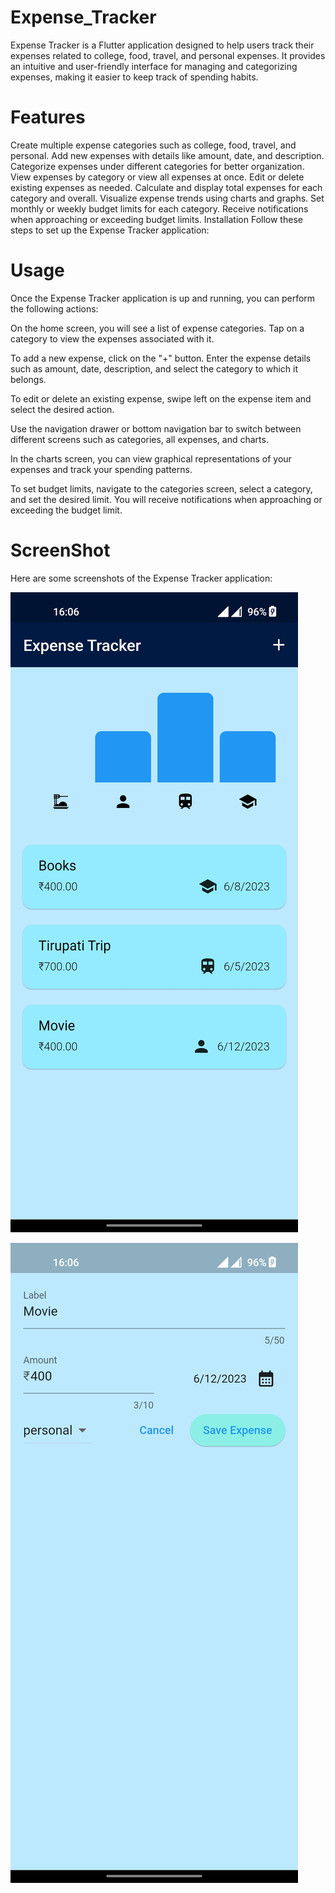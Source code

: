# Expense_Tracker
Expense Tracker is a Flutter application designed to help users track their expenses related to college, food, travel, and personal expenses. It provides an intuitive and user-friendly interface for managing and categorizing expenses, making it easier to keep track of spending habits.

# Features
Create multiple expense categories such as college, food, travel, and personal.
Add new expenses with details like amount, date, and description.
Categorize expenses under different categories for better organization.
View expenses by category or view all expenses at once.
Edit or delete existing expenses as needed.
Calculate and display total expenses for each category and overall.
Visualize expense trends using charts and graphs.
Set monthly or weekly budget limits for each category.
Receive notifications when approaching or exceeding budget limits.
Installation
Follow these steps to set up the Expense Tracker application:



# Usage
Once the Expense Tracker application is up and running, you can perform the following actions:

On the home screen, you will see a list of expense categories. Tap on a category to view the expenses associated with it.

To add a new expense, click on the "+" button. Enter the expense details such as amount, date, description, and select the category to which it belongs.

To edit or delete an existing expense, swipe left on the expense item and select the desired action.

Use the navigation drawer or bottom navigation bar to switch between different screens such as categories, all expenses, and charts.

In the charts screen, you can view graphical representations of your expenses and track your spending patterns.

To set budget limits, navigate to the categories screen, select a category, and set the desired limit. You will receive notifications when approaching or exceeding the budget limit.

# ScreenShot
Here are some screenshots of the Expense Tracker application:

![Alt text](/Screenshot/homepage.jpg?raw=true "Optional Title")

![Alt text](/Screenshot/add.jpg?raw=true "Optional Title")
